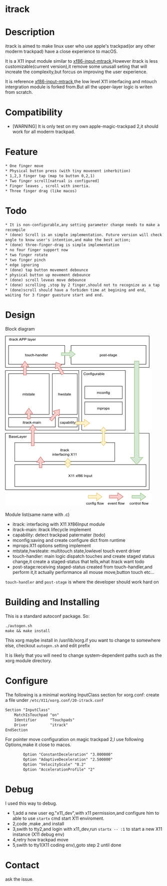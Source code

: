 itrack
=======
# Description
itrack is aimed to make linux user who use apple's trackpad(or any other moderm trackpad) have a close experience to macOS.

It is a X11 input module similar to [xf86-input-mtrack](https://github.com/BlueDragonX/xf86-input-mtrack),However itrack is less customizable(current version),it remove some unusall seting that will increate the complexity,but forcus on improving the user experience.

It is reference [xf86-input-mtrack](https://github.com/BlueDragonX/xf86-input-mtrack),the low level X11 interfacing and mtouch intergration module is forked from.But all the upper-layer logic is writen from scratch.

# Compatibility
* [WARNING] It is only test on my own apple-magic-trackpad 2,it should work for all moderm trackpad.

# Feature
    * One finger move
    * Physical button press (with tiny movenent inherbition)
    * 1,2,3 finger tap (map to button 0,2,1)
    * Two finger scroll[natrual is configured]
    * Finger leaves , scroll with inertia.
    * Three finger drag (like macos)

# Todo
    * It is non-configurable,any setting parameter change needs to make a recompile
    * (done) Scroll is an simple implementation. Future version will check angle to know user's intention,and make the best action;
    * (done) three-finger-drag is simple implementation 
    * no four finger support now
    * two finger rotate
    * two finger pinch
    * edge ignoring
    * (done) tap button movement debounce
    * physical button up movement debounce
    * (done) scroll leveas move debounce
    * (done) scrolling ,stop by 2 finger,should not to recognize as a tap
    * (done)scroll should have a forbiden time at begining and end, waiting for 3 finger guesture start and end.

# Design
Block diagram

![avatar](./design/itrack-block.png)

Module list(same name with .c)
* itrack: interfacing with X11 Xf86Input module
* itrack-main: itrack lifecycle implement
* capability: detect trackpad patermater (todo)
* mconfig:saving and create configure dict from runtime
* mprops:X11 options setting implement
* mtstate,hwsteate: multitouch state,lowlevel touch event driver
* touch-handler: main logic dispatch touches and create staged status change,it create a staged-status that tells,what itrack want todo
* post-stage:receiving staged-status created from touch-handler,and perform it,it actually performance all mouse move,button touch etc...

`touch-handler` and `post-stage` is where the developer should work hard on 

# Building and Installing
This is a standard autoconf package. So:
```shell
./autogen.sh
make && make install
```
This xorg maybe install in /usr/lib/xorg.if you want to change to somewhere else, checkout `autogen.sh` and edit prefix 

It is likely that you will need to change system-dependent paths such as the xorg module directory.

# Configure
The following is a minimal working InputClass section for xorg.conf:
create a file under `/etc/X11/xorg.conf/20-itrack.conf`
```
Section "InputClass"
    MatchIsTouchpad "on"
    Identifier      "Touchpads"
    Driver          "itrack"
EndSection
```
For pointer move configuration on magic trackpad 2,I use following Options,make it close to macos.
```
        Option "ConstantDeceleration" "3.000000"
        Option "AdaptiveDeceleration" "2.500000"
        Option "VelocityScale" "0.2"
        Option "AccelerationProfile" "2"
```

# Debug
I used this way to debug.
* 1,add a new user eg."x11_dev",with x11 permission,and configure him to able to use `startx` cmd start X11 enviroment.
* 2,code ,make ,and install 
* 3,swith to tty2,and login with x11_dev,run `startx -- :1` to start a new X11 instance (X11 debug env)
* 4,retry how trackpad move
* 5,swith to tty1(X11 coding env),goto step 2 until done


# Contact
ask the issue.